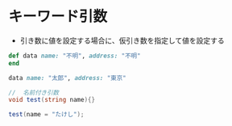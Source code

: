 # キーワード引数
- 引き数に値を設定する場合に、仮引き数を指定して値を設定する
```ruby
def data name: "不明", address: "不明"
end

data name: "太郎", address: "東京"
```
```c#
//  名前付き引数
void test(string name){}

test(name = "たけし");
```